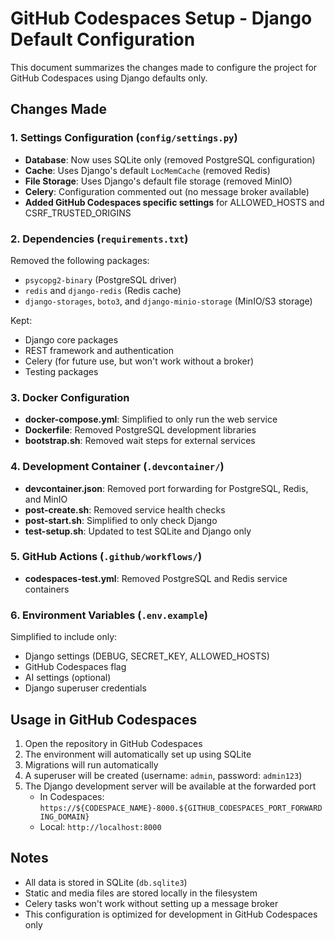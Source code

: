 # GitHub Codespaces Setup - Django Default Configuration

This document summarizes the changes made to configure the project for GitHub Codespaces using Django defaults only.

## Changes Made

### 1. Settings Configuration (`config/settings.py`)
- **Database**: Now uses SQLite only (removed PostgreSQL configuration)
- **Cache**: Uses Django's default `LocMemCache` (removed Redis)
- **File Storage**: Uses Django's default file storage (removed MinIO)
- **Celery**: Configuration commented out (no message broker available)
- **Added GitHub Codespaces specific settings** for ALLOWED_HOSTS and CSRF_TRUSTED_ORIGINS

### 2. Dependencies (`requirements.txt`)
Removed the following packages:
- `psycopg2-binary` (PostgreSQL driver)
- `redis` and `django-redis` (Redis cache)
- `django-storages`, `boto3`, and `django-minio-storage` (MinIO/S3 storage)

Kept:
- Django core packages
- REST framework and authentication
- Celery (for future use, but won't work without a broker)
- Testing packages

### 3. Docker Configuration
- **docker-compose.yml**: Simplified to only run the web service
- **Dockerfile**: Removed PostgreSQL development libraries
- **bootstrap.sh**: Removed wait steps for external services

### 4. Development Container (`.devcontainer/`)
- **devcontainer.json**: Removed port forwarding for PostgreSQL, Redis, and MinIO
- **post-create.sh**: Removed service health checks
- **post-start.sh**: Simplified to only check Django
- **test-setup.sh**: Updated to test SQLite and Django only

### 5. GitHub Actions (`.github/workflows/`)
- **codespaces-test.yml**: Removed PostgreSQL and Redis service containers

### 6. Environment Variables (`.env.example`)
Simplified to include only:
- Django settings (DEBUG, SECRET_KEY, ALLOWED_HOSTS)
- GitHub Codespaces flag
- AI settings (optional)
- Django superuser credentials

## Usage in GitHub Codespaces

1. Open the repository in GitHub Codespaces
2. The environment will automatically set up using SQLite
3. Migrations will run automatically
4. A superuser will be created (username: `admin`, password: `admin123`)
5. The Django development server will be available at the forwarded port
   - In Codespaces: `https://${CODESPACE_NAME}-8000.${GITHUB_CODESPACES_PORT_FORWARDING_DOMAIN}`
   - Local: `http://localhost:8000`
## Notes

- All data is stored in SQLite (`db.sqlite3`)
- Static and media files are stored locally in the filesystem
- Celery tasks won't work without setting up a message broker
- This configuration is optimized for development in GitHub Codespaces only